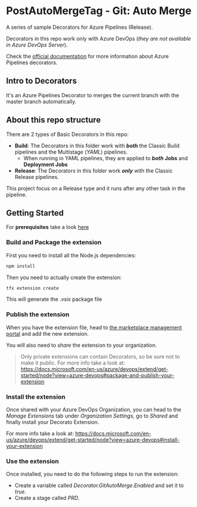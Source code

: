 # PostAutoMergeTag - Git: Auto Merge

A series of sample Decorators for Azure Pipelines (Release).

Decorators in this repo work only with Azure DevOps (_they are not available in Azure DevOps Server_).

Check the [official documentation](https://docs.microsoft.com/en-us/azure/devops/extend/develop/add-pipeline-decorator) for more information about Azure Pipelines decorators.

## Intro to Decorators

It's an Azure Pipelines Decorator to merges the current branch with the master branch automatically.

## About this repo structure

There are 2 types of Basic Decorators in this repo:

- __Build__: The Decorators in this folder work with ___both___ the Classic Build pipelines and the Multistage (_YAML_) pipelines. 
  - When running in YAML pipelines, they are applied to ___both___ __Jobs__ and __Deployment Jobs__
- __Release__: The Decorators in this folder work ___only___ with the Classic Release pipelines.

This project focus on a Release type and it runs after any other task in the pipeline.

## Getting Started

For __prerequisites__ take a look [here](https://docs.microsoft.com/en-us/azure/devops/extend/get-started/node?view=azure-devops#prerequisites)

### Build and Package the extension

First you need to install all the Node.js dependencies:

```cmd
npm install
```

Then you need to actually create the extension:

```cmd
tfx extension create
```

This will generate the _.vsix_ package file

### Publish the extension

When you have the extension file, head to [the marketplace management portal](https://marketplace.visualstudio.com/manage) and add the new extension.

You will also need to _share_ the extension to your organization.

> Only private extensions can contain Decorators, so be sure not to make it public.
For more info take a look at: https://docs.microsoft.com/en-us/azure/devops/extend/get-started/node?view=azure-devops#package-and-publish-your-extension

### Install the extension

Once shared with your Azure DevOps Organization, you can head to the _Manage Extensions_ tab under _Organization Settings_, go to _Shared_ and finally install your Decorato Extension.

For more info take a look at: https://docs.microsoft.com/en-us/azure/devops/extend/get-started/node?view=azure-devops#install-your-extension

### Use the extension

Once installed, you need to do the following steps to run the extension:
- Create a variable called _Decorator.GitAutoMerge.Enabled_ and set it to _true_.
- Create a stage called _PRD_.